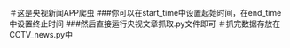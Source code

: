 ＃这是央视新闻APP爬虫
###你可以在start_time中设置起始时间，在end_time中设置终止时间
###然后直接运行央视文章抓取.py文件即可
＃抓完数据存放在CCTV_news.py中
